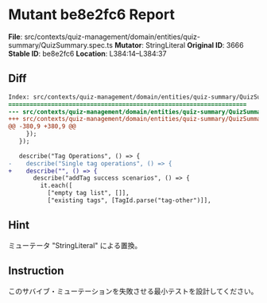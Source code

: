 # Mutant be8e2fc6 Report

**File**: src/contexts/quiz-management/domain/entities/quiz-summary/QuizSummary.spec.ts
**Mutator**: StringLiteral
**Original ID**: 3666
**Stable ID**: be8e2fc6
**Location**: L384:14–L384:37

## Diff

```diff
Index: src/contexts/quiz-management/domain/entities/quiz-summary/QuizSummary.spec.ts
===================================================================
--- src/contexts/quiz-management/domain/entities/quiz-summary/QuizSummary.spec.ts	original
+++ src/contexts/quiz-management/domain/entities/quiz-summary/QuizSummary.spec.ts	mutated #3666
@@ -380,9 +380,9 @@
     });
   });
 
   describe("Tag Operations", () => {
-    describe("Single tag operations", () => {
+    describe("", () => {
       describe("addTag success scenarios", () => {
         it.each([
           ["empty tag list", []],
           ["existing tags", [TagId.parse("tag-other")]],
```

## Hint

ミューテータ "StringLiteral" による置換。

## Instruction

このサバイブ・ミューテーションを失敗させる最小テストを設計してください。
